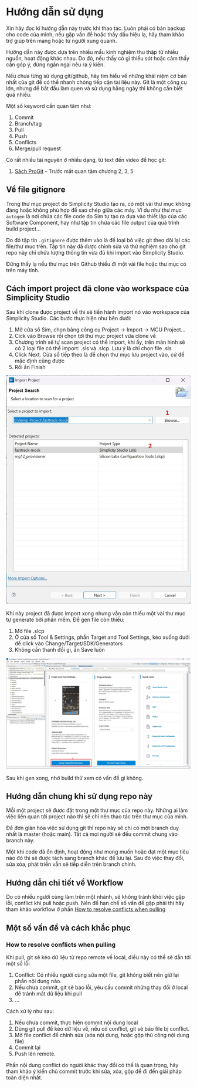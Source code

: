 # Hướng dẫn sử dụng

Xin hãy đọc kĩ hướng dẫn này trước khi thao tác. Luôn phải có bản backup cho code của mình, nếu gặp vấn đề hoặc thấy dấu hiệu lạ, hãy tham khảo trợ giúp trên mạng hoặc từ người xung quanh.

Hướng dẫn này được dựa trên nhiều mẩu kinh nghiệm thu thập từ nhiều nguồn, hoạt động khác nhau. Do đó, nếu thấy có gì thiếu sót hoặc cảm thấy cần góp ý, đừng ngần ngại nêu ra ý kiến.

Nếu chưa từng sử dụng git/github, hãy tìm hiểu về những khái niệm cơ bản nhất của git để có thể nhanh chóng tiếp cận tài liệu này. Git là một công cụ lớn, nhưng để bắt đầu làm quen và sử dụng hằng ngày thì không cần biết quá nhiều.

Một số keyword cần quan tâm như:

1. Commit
2. Branch/tag
3. Pull
4. Push
5. Conflicts
6. Merge/pull request

Có rất nhiều tài nguyên ở nhiều dạng, từ text đến video để học git:

1. [Sách ProGit](https://git-scm.com/book/en/v2) - Trước mắt quan tâm chương 2, 3, 5

## Về file gitignore

Trong thư mục project do Simplicity Studio tạo ra, có một vài thư mục không đáng hoặc không phù hợp để sao chép giữa các máy. Ví dụ như thư mục `autogen` là nơi chứa các file code do Sim tự tạo ra dựa vào thiết lập của các Software Component, hay như tập tin chứa các file output của quá trình build project...

Do đó tập tin `.gitignore` được thêm vào là để loại bỏ việc git theo dõi lại các file/thư mục trên. Tập tin này đã được chỉnh sửa và thử nghiệm sao cho git repo này chỉ chứa lượng thông tin vừa đủ khi import vào Simplicity Studio.

Đừng thấy lạ nếu thư mục trên Github thiếu đi một vài file hoặc thư mục có trên máy tính.

## Cách import project đã clone vào workspace của Simplicity Studio

Sau khi clone được project về thì sẽ tiến hành import nó vào workspace của Simplicity Studio. Các bước thực hiện như bên dưới:

1. Mở cửa sổ Sim, chọn bảng công cụ Project -> Import -> MCU Project...
2. Cick vào Browse rồi chọn tới thư mục project vừa clone về
3. Chương trình sẽ tự scan project có thể import, khi ấy, trên màn hình sẽ có 2 loại file có thể import: .sls và .slcp. Lưu ý là chỉ chọn file .sls
4. Click Next. Cửa sổ tiếp theo là để chọn thư mục lưu project vào, cứ để mặc định cũng được
5. Rồi ấn Finish

![Import dialog](pics/import_dialog.jpg)

Khi này project đã được import xong nhưng vẫn còn thiếu một vài thư mục tự generate bởi phần mềm. Để gen file còn thiếu:

1. Mở file .slcp
2. Ở cửa sổ Tool & Settings, phần Target and Tool Settings, kéo xuống dưới để click vào Change/Target/SDK/Generators
3. Không cần thanh đổi gì, ấn Save luôn

![generator](pics/generator_config.jpg)

Sau khi gen xong, nhớ build thử xem có vấn đề gì không.

## Hướng dẫn chung khi sử dụng repo này

Mỗi một project sẽ được đặt trong một thư mục của repo này. Những ai làm việc liên quan tới project nào thì sẽ chỉ nên thao tác trên thư mục của mình.

Để đơn giản hóa việc sử dụng git thì repo này sẽ chỉ có một branch duy nhất là master (hoặc main). Tất cả mọi người sẽ đều commit chung vào branch này.

Một khi code đã ổn định, hoạt động như mong muốn hoặc đạt một mục tiêu nào đó thì sẽ được tách sang branch khác để lưu lại. Sau đó việc thay đổi, sửa xóa, phát triển vẫn sẽ tiếp diễn trên branch chính.

## Hướng dẫn chi tiết về Workflow

Do có nhiều người cùng làm trên một nhánh, sẽ không tránh khỏi việc gặp lỗi, conflict khi pull hoặc push. Nên để hạn chế số vấn đề gặp phải thì hãy tham khảo workflow ở phần [How to resolve conflicts when pulling](#how-to-resolve-conflicts-when-pulling)

## Một số vấn đề và cách khắc phục

### How to resolve conflicts when pulling

Khi pull, git sẽ kéo dữ liệu từ repo remote về local, điều này có thể sẽ dẫn tới một số lỗi

1. Conflict: Có nhiều người cùng sửa một file, git không biết nên giữ lại phần nội dung nào.
2. Nếu chưa commit, git sẽ báo lỗi, yêu cầu commit những thay đổi ở local để tránh mất dữ liệu khi pull
3. ...

Cách xử lý như sau:

1. Nếu chưa commit, thực hiện commit nội dung local
2. Dùng git pull để kéo dữ liệu về, nếu có conflict, git sẽ báo file bị conflict.
3. Mở file conflict để chỉnh sửa (xóa nội dung, hoặc gộp thủ công nội dung file)
4. Commit lại
5. Push lên remote.

Phần nội dung conflict do người khác thay đổi có thể là quan trọng, hãy tham khảo ý kiến chủ commit trước khi sửa, xóa, gộp để đi đến giải pháp toàn diện nhất.
